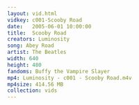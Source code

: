 ```yaml
---
layout: vid.html
vidkey: c001-Scooby Road
date:   2005-06-01 10:00:00
title:  Scooby Road
creators: Luminosity
song: Abey Road
artist: The Beatles
width: 640
height: 480
fandoms: Buffy the Vampire Slayer
mp4: Luminosity - c001 - Scooby Road.m4v
mp4size: 414.56 MB
collection: vids
---
```


  <div>
  
  </div>
  